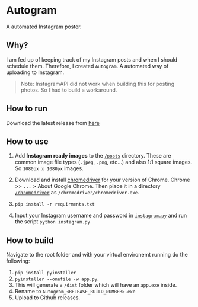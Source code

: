 # Autogram
A automated Instagram poster.

## Why?
I am fed up of keeping track of my Instagram posts and when I should schedule them. Therefore, I created `Autogram`.
A automated way of uploading to Instagram.

> Note: InstagramAPI did not work when building this for posting photos. So I had to build a workaround.

## How to run
Download the latest release from [here](https://github.com/IVIURRAY/Autogram/releases)

## How to use
1. Add __Instagram ready images__ to the [`/posts`](posts) directory. These are common image file types (`.jpeg`, `.png`, etc...)
and also 1:1 square images. So `1080px x 1080px` images.

2. Download and install [chromedriver](https://chromedriver.chromium.org/) for your version of Chrome. Chrome >> `...` > About Google Chrome.
Then place it in a directory [`/chromedriver`](chromedriver) as `/chromedriver/chromedriver.exe`.

3. `pip install -r requirments.txt`

4. Input your Instagram username and password in [`instagram.py`](instagram.py#L121) and run the script 
`python instagram.py` 

## How to build
Navigate to the root folder and with your virtual environemt running do the following:
1. `pip install pyinstaller`
2. `pyinstaller --onefile -w app.py`.
3. This will generate a `/dist` folder which will have an `app.exe` inside.
4. Rename to `Autogram_<RELEASE_BUILD_NUMBER>.exe`
5. Upload to Github releases.
